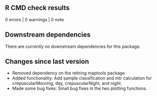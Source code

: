 ## R CMD check results

0 errors | 0 warnings | 0 note

## Downstream dependencies

There are currently no downstream dependencies for this package.

## Changes since last version

*   Removed dependency on the retiring maptools package
*   Added functionality: Add sample classification and mtr calculation for crepuscularMorning, day, crepuscularNight, and night. 
*   Made some bug fixes: Small bug fixes in the two plotting functions.